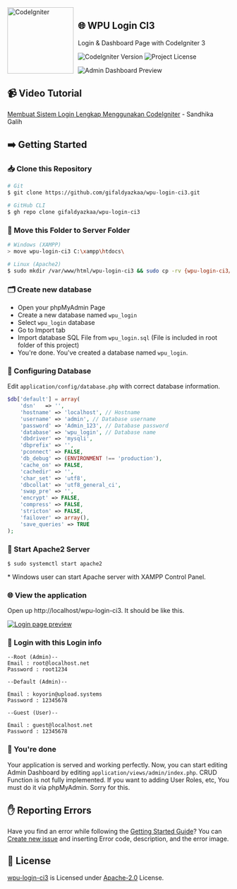 <a href="https://codeigniter.com">
    <img src="https://cdn.upload.systems/uploads/R0qZHQM3.png" alt="CodeIgniter" style="float: left; margin: 0 10px 0 0; pointer-events: none;" align="left" height="150" width="150">
</a>

## 🌐 WPU Login CI3

Login & Dashboard Page with CodeIgniter 3

![CodeIgniter Version](https://img.shields.io/badge/CodeIgniter-v3.1.10-%23EF4223?style=for-the-badge&logo=codeigniter) ![Project License](https://img.shields.io/github/license/gifaldyazkaa/wpu-login-ci3?style=for-the-badge)

![Admin Dashboard Preview](https://cdn.upload.systems/uploads/D9TsObVa.png)

## 📹 Video Tutorial

[Membuat Sistem Login Lengkap Menggunakan CodeIgniter](https://youtube.com/playlist?list=PLFIM0718LjIXU8ul9FiN-owk04cQKtHPw) - Sandhika Galih

## ➡️ Getting Started

### 📥 Clone this Repository

```sh
# Git
$ git clone https://github.com/gifaldyazkaa/wpu-login-ci3.git

# GitHub CLI
$ gh repo clone gifaldyazkaa/wpu-login-ci3
```

### 📑 Move this Folder to Server Folder

```sh
# Windows (XAMPP)
> move wpu-login-ci3 C:\xampp\htdocs\

# Linux (Apache2)
$ sudo mkdir /var/www/html/wpu-login-ci3 && sudo cp -rv {wpu-login-ci3/*,wpu-login-ci3/.*} /var/www/html/wpu-login-ci3
```

### 🗂️ Create new database

- Open your phpMyAdmin Page
- Create a new database named `wpu_login`
- Select `wpu_login` database
- Go to Import tab
- Import database SQL File from `wpu_login.sql` (File is included in root folder of this project)
- You're done. You've created a database named `wpu_login`.

### 🔧 Configuring Database

Edit `application/config/database.php` with correct database information.

```php
$db['default'] = array(
	'dsn'	=> '',
	'hostname' => 'localhost', // Hostname
	'username' => 'admin', // Database username
	'password' => 'Admin_123', // Database password
	'database' => 'wpu_login', // Database name
	'dbdriver' => 'mysqli',
	'dbprefix' => '',
	'pconnect' => FALSE,
	'db_debug' => (ENVIRONMENT !== 'production'),
	'cache_on' => FALSE,
	'cachedir' => '',
	'char_set' => 'utf8',
	'dbcollat' => 'utf8_general_ci',
	'swap_pre' => '',
	'encrypt' => FALSE,
	'compress' => FALSE,
	'stricton' => FALSE,
	'failover' => array(),
	'save_queries' => TRUE
);
```

### 🔌 Start Apache2 Server

```
$ sudo systemctl start apache2
```

\* Windows user can start Apache server with XAMPP Control Panel.

### 🌐 View the application

Open up http://localhost/wpu-login-ci3. It should be like this.

[![Login page preview](https://cdn.upload.systems/uploads/vKbgx3t6.png)](https://i.upload.systems/vKbgx3t6)

### 👤 Login with this Login info

```
--Root (Admin)--
Email : root@localhost.net
Password : root1234

--Default (Admin)--

Email : koyorin@upload.systems
Password : 12345678

--Guest (User)--

Email : guest@localhost.net
Password : 12345678
```

### 🎉 You're done

Your application is served and working perfectly. Now, you can start editing Admin Dashboard by editing `application/views/admin/index.php`. CRUD Function is not fully implemented. If you want to adding User Roles, etc, You must do it via phpMyAdmin. Sorry for this.

## ✋ Reporting Errors

Have you find an error while following the [Getting Started Guide](#-getting-started)? You can [Create new issue](https://github.com/gifaldyazkaa/wpu-login-ci3/issues/new) and inserting Error code, description, and the error image.

## 📃 License

[wpu-login-ci3](#) is Licensed under [Apache-2.0](./LICENSE) License.
